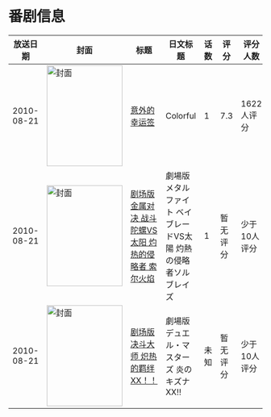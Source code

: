 # 番剧信息

|放送日期|封面|标题|日文标题|话数|评分|评分人数|
|---|---|---|---|---|---|---|
|2010-08-21|<img src="https://lain.bgm.tv/pic/cover/c/52/ff/9350_OagbB.jpg" alt="封面" style="width:150px;height:200px;object-fit:cover;">|[意外的幸运签](https://bangumi.tv/subject/9350)|Colorful|1|7.3|1622人评分|
|2010-08-21|<img src="https://lain.bgm.tv/pic/cover/c/1d/36/55584_KSAIZ.jpg" alt="封面" style="width:150px;height:200px;object-fit:cover;">|[剧场版 金属对决 战斗陀螺VS太阳 灼热的侵略者 索尔火焰](https://bangumi.tv/subject/55584)|劇場版メタルファイト ベイブレードVS太陽 灼熱の侵略者ソルブレイズ|1|暂无评分|少于10人评分|
|2010-08-21|<img src="https://lain.bgm.tv/pic/cover/c/0c/1c/397957_s7S88.jpg" alt="封面" style="width:150px;height:200px;object-fit:cover;">|[剧场版决斗大师 炽热的羁绊XX！！](https://bangumi.tv/subject/397957)|劇場版デュエル・マスターズ 炎のキズナXX!!|未知|暂无评分|少于10人评分|
